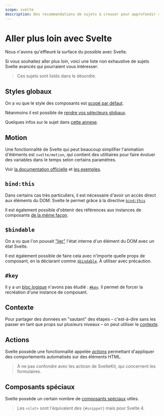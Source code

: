 ```yaml
---
scope: svelte
description: Des recommandations de sujets à creuser pour approfondir ses connaissances en Svelte
---
```


# Aller plus loin avec Svelte

Nous n'avons qu'effleuré la surface du possible avec Svelte.

Si vous souhaitez aller plus loin, voici une liste non exhaustive de sujets Svelte avancés qui
pourraient vous intéresser.

> Ces sujets sont listés dans le désordre.

## Styles globaux

On a vu que le style des composants est [scopé par
défaut](../03_svelte_components/01_syntax_basics.md).

Néanmoins il est possible de [rendre vos sélecteurs
globaux](https://svelte.dev/docs/svelte-components#style).

Quelques infos sur le sujet dans [cette annexe](../XX_global_styles.md).

## Motion

Une fonctionnalité de Svelte qui peut beaucoup simplifier l'animation d'éléments est
`svelte/motion`, qui contient des utilitaires pour faire évoluer des variables dans le temps selon
certains paramètres.

Voir [la documentation officielle](https://svelte.dev/docs/svelte-motion) et [les
exemples](https://learn.svelte.dev/tutorial/tweens).

## `bind:this`

Dans certains cas très particuliers, il est nécessaire d'avoir un accès direct aux éléments du DOM.
Svelte le permet grâce à la directive [`bind:this`](https://svelte.dev/docs/component-directives)

Il est également possible d'obtenir des références aux instances de composants [de la même
façon](https://svelte.dev/docs/component-directives#bind-this).

## `$bindable`

On a vu que l'on pouvait ["lier"](../09_bindings_and_co/01_form_elements.md) l'état interne d'un
élément du DOM avec un état Svelte.

Il est également possible de faire cela avec n'importe quelle props de composant, en la déclarant
comme [`$bindable`](https://svelte-5-preview.vercel.app/docs/runes#$bindable). À utiliser avec
précaution.

## `#key`

Il y a un [bloc logique](../03_svelte_components/02_logic_blocks.md) n'avons pas étudié :
[`#key`](https://svelte.dev/docs/logic-blocks#key). Il permet de forcer la recréation d'une instance
de composant.

## Contexte

Pour partager des données en "sautant" des étapes – c'est-à-dire sans les passer en tant que props
sur plusieurs niveaux – on peut utiliser le
[contexte](https://learn.svelte.dev/tutorial/context-api).

## Actions

Svelte possède une fonctionnalité appelée [_actions_](https://learn.svelte.dev/tutorial/actions)
permettant d'appliquer des comportements automatisés sur des éléments HTML.

> À ne pas confondre avec les actiosn de SvelteKit, qui concernent les formulaires.

## Composants spéciaux

Svelte possède un certain nombre de [composants spéciaux](https://svelte.dev/docs/special-elements)
utiles.

> Les `<slot>` sont l'équivalent des `{#snippet}` mais pour Svelte 4.
